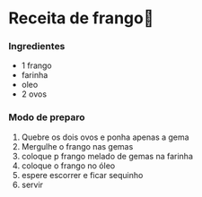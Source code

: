 # Receita de frango:chicken:

### Ingredientes

- 1 frango
- farinha
- oleo
- 2 ovos

### Modo de preparo

1. Quebre os dois ovos e ponha apenas a gema
2. Mergulhe o frango nas gemas
3. coloque p frango melado de gemas na farinha
4. coloque o frango no óleo
5. espere escorrer e ficar sequinho
6. servir